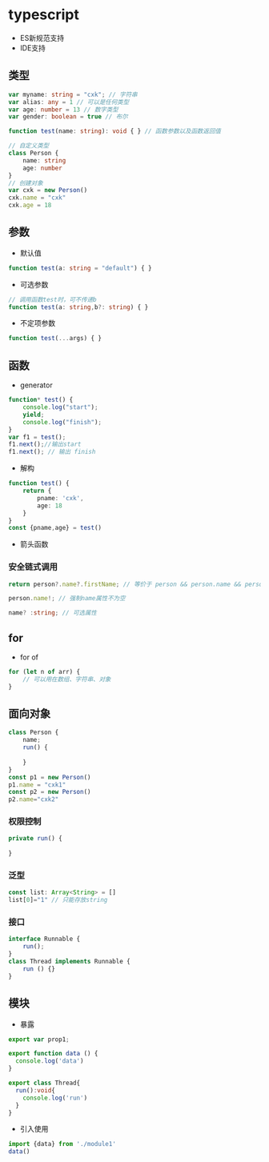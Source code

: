 # typescript

- ES新规范支持
- IDE支持

## 类型

```ts
var myname: string = "cxk"; // 字符串
var alias: any = 1 // 可以是任何类型
var age: number = 13 // 数字类型
var gender: boolean = true // 布尔

function test(name: string): void { } // 函数参数以及函数返回值

// 自定义类型
class Person {
    name: string
    age: number
}
// 创建对象
var cxk = new Person()
cxk.name = "cxk"
cxk.age = 18
```

## 参数

- 默认值

```ts
function test(a: string = "default") { }
```

- 可选参数

```ts
// 调用函数test时，可不传递b
function test(a: string,b?: string) { }
```

- 不定项参数

```ts
function test(...args) { }
```

## 函数

- generator

```ts
function* test() { 
    console.log("start");
    yield;
    console.log("finish");
}
var f1 = test();
f1.next();//输出start
f1.next(); // 输出 finish
```

- 解构

```ts
function test() {
    return {
        pname: 'cxk',
        age: 18
    }
}
const {pname,age} = test()
```

- 箭头函数

### 安全链式调用

```ts
return person?.name?.firstName; // 等价于 person && person.name && person.name.firstName
```

```ts
person.name!; // 强制name属性不为空
```

```ts
name? :string; // 可选属性
```

## for

- for of

```ts
for (let n of arr) {
    // 可以用在数组、字符串、对象
}
```

## 面向对象

```ts
class Person {
    name;
    run() {
        
    }
}
const p1 = new Person()
p1.name = "cxk1"
const p2 = new Person()
p2.name="cxk2"
```

### 权限控制

```ts
private run() {
        
}
```

### 泛型

```ts
const list: Array<String> = []
list[0]="1" // 只能存放string
```

### 接口

```ts
interface Runnable {
    run();
}
class Thread implements Runnable {
    run () {}
}
```

## 模块

- 暴露

```ts
export var prop1;

export function data () {
  console.log('data')
}

export class Thread{
  run():void{
    console.log('run')
  }
}
```

- 引入使用

```ts
import {data} from './module1'
data()
```